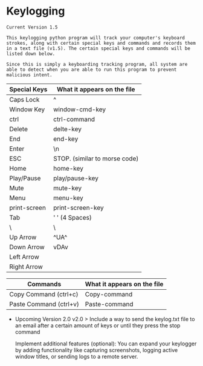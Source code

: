 # Keylogging
    Current Version 1.5

    This keylogging python program will track your computer's keyboard strokes, along with certain special keys and commands and records them in a text file (v1.5). The certain special keys and commands will be listed down below.

    Since this is simply a keyboarding tracking program, all system are able to detect when you are able to run this program to prevent malicious intent.


| Special Keys   | What it appears on the file   |
|----------------|-------------------------------|
| Caps Lock      | ^                             |
| Window Key     | window-cmd-key                |
| ctrl           | ctrl-command                  |
| Delete         | delte-key                     |
| End            | end-key                       |
| Enter          | \n                            |
| ESC            | STOP. (similar to morse code) |
| Home           | home-key                      |
| Play/Pause     | play/pause-key                |
| Mute           | mute-key                      |
| Menu           | menu-key                      |
| print-screen   | print-screen-key              |
| Tab            | '    ' (4 Spaces)             |
| \\             | \                             |
| Up Arrow       | ^UA^                          |
| Down Arrow     | vDAv                          |
| Left Arrow     | <LA>                          |
| Right Arrow    | <RA>                          |


| Commands                | What it appears on the file   |
|-------------------------|-------------------------------|
| Copy Command (ctrl+c)   | Copy-command                  |
| Paste Command (ctrl+v)  | Paste-command                 |


+ Upcoming Version 2.0
    v2.0 > Include a way to send the keylog.txt file to an email after a certain amount of keys or until they press the stop command
    
    Implement additional features (optional): You can expand your keylogger by adding functionality like capturing screenshots, logging active window titles, or sending logs to a remote server.